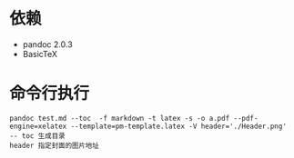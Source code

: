 # 依赖
- pandoc 2.0.3
- BasicTeX

# 命令行执行
```
pandoc test.md --toc  -f markdown -t latex -s -o a.pdf --pdf-engine=xelatex --template=pm-template.latex -V header='./Header.png'
-- toc 生成目录
header 指定封面的图片地址
```